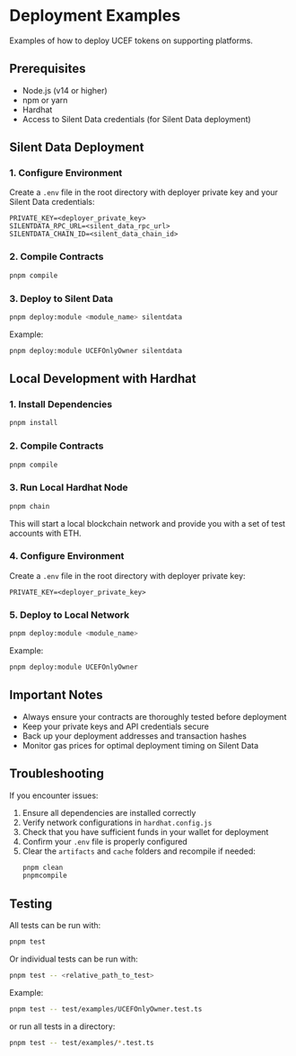 # Deployment Examples

Examples of how to deploy UCEF tokens on supporting platforms.

## Prerequisites

- Node.js (v14 or higher)
- npm or yarn
- Hardhat
- Access to Silent Data credentials (for Silent Data deployment)

## Silent Data Deployment

### 1. Configure Environment

Create a `.env` file in the root directory with deployer private key and your Silent Data credentials:

```env
PRIVATE_KEY=<deployer_private_key>
SILENTDATA_RPC_URL=<silent_data_rpc_url>
SILENTDATA_CHAIN_ID=<silent_data_chain_id>
```

### 2. Compile Contracts

```bash
pnpm compile
```

### 3. Deploy to Silent Data

```bash
pnpm deploy:module <module_name> silentdata
```

Example:

```bash
pnpm deploy:module UCEFOnlyOwner silentdata
```

## Local Development with Hardhat

### 1. Install Dependencies

```bash
pnpm install
```

### 2. Compile Contracts

```bash
pnpm compile
```

### 3. Run Local Hardhat Node

```bash
pnpm chain
```

This will start a local blockchain network and provide you with a set of test accounts with ETH.

### 4. Configure Environment

Create a `.env` file in the root directory with deployer private key:

```env
PRIVATE_KEY=<deployer_private_key>
```

### 5. Deploy to Local Network

```bash
pnpm deploy:module <module_name>
```

Example:

```bash
pnpm deploy:module UCEFOnlyOwner
```



## Important Notes

- Always ensure your contracts are thoroughly tested before deployment
- Keep your private keys and API credentials secure
- Back up your deployment addresses and transaction hashes
- Monitor gas prices for optimal deployment timing on Silent Data

## Troubleshooting

If you encounter issues:

1. Ensure all dependencies are installed correctly
2. Verify network configurations in `hardhat.config.js`
3. Check that you have sufficient funds in your wallet for deployment
4. Confirm your `.env` file is properly configured
5. Clear the `artifacts` and `cache` folders and recompile if needed:
   ```bash
   pnpm clean
   pnpmcompile
   ```

## Testing

All tests can be run with:

```bash
pnpm test
```

Or individual tests can be run with:

```bash
pnpm test -- <relative_path_to_test>
```

Example:

```bash
pnpm test -- test/examples/UCEFOnlyOwner.test.ts
```

or run all tests in a directory:

```bash
pnpm test -- test/examples/*.test.ts
```



